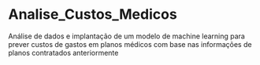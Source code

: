 # Analise_Custos_Medicos
Análise de dados e implantação de um modelo de machine learning para prever custos de gastos em planos médicos com base nas informações de planos contratados anteriormente
